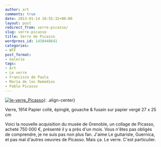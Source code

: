 ```yaml
---
author: art
comments: true
date: 2013-01-14 10:55:32+00:00
layout: post
redirect_from: verre-picasso/
slug: verre-picasso
title: Verre de Picasso
wordpress_id: 1438448641
categories:
- WTF
post_format:
- Galerie
tags:
- Art
- Le verre
- Francisco de Paula
- María de los Remedios
- Pablo Picasso
---
```


[![le-verre_Picasso](https://static.irz.fr/2013/01/le-verre_Picasso-275x300.jpg)](https://static.irz.fr/2013/01/le-verre_Picasso.jpg){: .align-center}


Verre, 1914
Papier collé, épinglé, gouache & fusain sur papier vergé
27 x 25 cm


Voici la nouvelle acquisition du musée de Grenoble, un collage de Picasso, acheté 750 000 €, présenté il y a près d'un mois. Vous n'êtes pas obligés de comprendre, je ne suis pas non plus fan. J'aime Le guitariste, Guernica, et pas mal d'autres oeuvres de Picasso. Mais ça. Le verre. C'est particulier.
